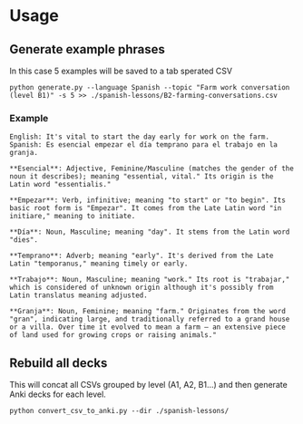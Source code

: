# Usage

## Generate example phrases

In this case 5 examples will be saved to a tab sperated CSV

```
python generate.py --language Spanish --topic "Farm work conversation (level B1)" -s 5 >> ./spanish-lessons/B2-farming-conversations.csv
```

### Example

```
English: It's vital to start the day early for work on the farm.
Spanish: Es esencial empezar el día temprano para el trabajo en la granja.

**Esencial**: Adjective, Feminine/Masculine (matches the gender of the noun it describes); meaning "essential, vital." Its origin is the Latin word "essentialis."

**Empezar**: Verb, infinitive; meaning "to start" or "to begin". Its basic root form is "Empezar". It comes from the Late Latin word "in initiare," meaning to initiate.

**Día**: Noun, Masculine; meaning "day". It stems from the Latin word "dies".

**Temprano**: Adverb; meaning "early". It's derived from the Late Latin "temporanus," meaning timely or early.
 
**Trabajo**: Noun, Masculine; meaning "work." Its root is "trabajar," which is considered of unknown origin although it's possibly from Latin translatus meaning adjusted.

**Granja**: Noun, Feminine; meaning "farm." Originates from the word "gran", indicating large, and traditionally referred to a grand house or a villa. Over time it evolved to mean a farm — an extensive piece of land used for growing crops or raising animals."
```

## Rebuild all decks

This will concat all CSVs grouped by level (A1, A2, B1...) and then generate Anki decks for each level.
```
python convert_csv_to_anki.py --dir ./spanish-lessons/
```

